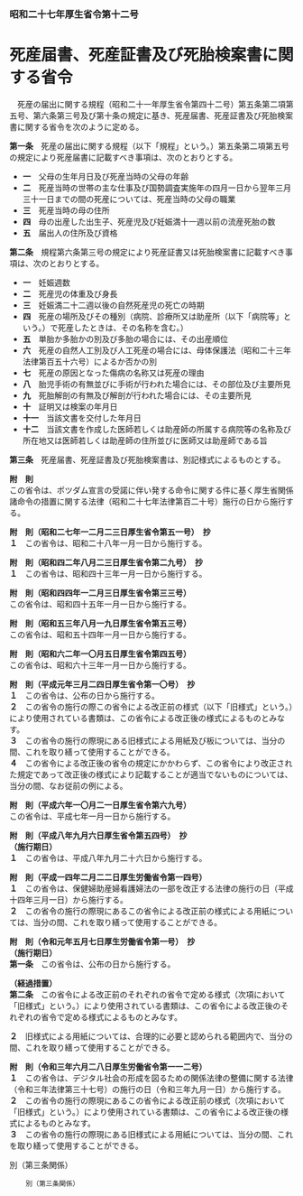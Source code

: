 ### 昭和二十七年厚生省令第十二号  
# 死産届書、死産証書及び死胎検案書に関する省令  
　死産の届出に関する規程（昭和二十一年厚生省令第四十二号）第五条第二項第五号、第六条第三号及び第十条の規定に基き、死産届書、死産証書及び死胎検案書に関する省令を次のように定める。  
  
**第一条**　死産の届出に関する規程（以下「規程」という。）第五条第二項第五号の規定により死産届書に記載すべき事項は、次のとおりとする。  
* **一**　父母の生年月日及び死産当時の父母の年齢  
* **二**　死産当時の世帯の主な仕事及び国勢調査実施年の四月一日から翌年三月三十一日までの間の死産については、死産当時の父母の職業  
* **三**　死産当時の母の住所  
* **四**　母の出産した出生子、死産児及び妊娠満十一週以前の流産死胎の数  
* **五**　届出人の住所及び資格  
  
**第二条**　規程第六条第三号の規定により死産証書又は死胎検案書に記載すべき事項は、次のとおりとする。  
* **一**　妊娠週数  
* **二**　死産児の体重及び身長  
* **三**　妊娠満二十二週以後の自然死産児の死亡の時期  
* **四**　死産の場所及びその種別（病院、診療所又は助産所（以下「病院等」という。）で死産したときは、その名称を含む。）  
* **五**　単胎か多胎かの別及び多胎の場合には、その出産順位  
* **六**　死産の自然人工別及び人工死産の場合には、母体保護法（昭和二十三年法律第百五十六号）によるか否かの別  
* **七**　死産の原因となった傷病の名称又は死産の理由  
* **八**　胎児手術の有無並びに手術が行われた場合には、その部位及び主要所見  
* **九**　死胎解剖の有無及び解剖が行われた場合には、その主要所見  
* **十**　証明又は検案の年月日  
* **十一**　当該文書を交付した年月日  
* **十二**　当該文書を作成した医師若しくは助産師の所属する病院等の名称及び所在地又は医師若しくは助産師の住所並びに医師又は助産師である旨  
  
**第三条**　死産届書、死産証書及び死胎検案書は、別記様式によるものとする。  
  
**附　則**  
この省令は、ポツダム宣言の受諾に伴い発する命令に関する件に基く厚生省関係諸命令の措置に関する法律（昭和二十七年法律第百二十号）施行の日から施行する。  
  
**附　則（昭和二七年一二月二三日厚生省令第五一号）　抄**  
**１**　この省令は、昭和二十八年一月一日から施行する。  
  
**附　則（昭和四二年八月二三日厚生省令第二九号）　抄**  
**１**　この省令は、昭和四十三年一月一日から施行する。  
  
**附　則（昭和四四年一二月三日厚生省令第三三号）**  
この省令は、昭和四十五年一月一日から施行する。  
  
**附　則（昭和五三年八月一九日厚生省令第五三号）**  
この省令は、昭和五十四年一月一日から施行する。  
  
**附　則（昭和六二年一〇月五日厚生省令第四五号）**  
この省令は、昭和六十三年一月一日から施行する。  
  
**附　則（平成元年三月二四日厚生省令第一〇号）　抄**  
**１**　この省令は、公布の日から施行する。  
**２**　この省令の施行の際この省令による改正前の様式（以下「旧様式」という。）により使用されている書類は、この省令による改正後の様式によるものとみなす。  
**３**　この省令の施行の際現にある旧様式による用紙及び板については、当分の間、これを取り繕って使用することができる。  
**４**　この省令による改正後の省令の規定にかかわらず、この省令により改正された規定であって改正後の様式により記載することが適当でないものについては、当分の間、なお従前の例による。  
  
**附　則（平成六年一〇月二一日厚生省令第六九号）**  
この省令は、平成七年一月一日から施行する。  
  
**附　則（平成八年九月六日厚生省令第五四号）　抄**  
**（施行期日）**  
**１**　この省令は、平成八年九月二十六日から施行する。  
  
**附　則（平成一四年二月二二日厚生労働省令第一四号）**  
**１**　この省令は、保健婦助産婦看護婦法の一部を改正する法律の施行の日（平成十四年三月一日）から施行する。  
**２**　この省令の施行の際現にあるこの省令による改正前の様式による用紙については、当分の間、これを取り繕って使用することができる。  
  
**附　則（令和元年五月七日厚生労働省令第一号）　抄**  
**（施行期日）**  
**第一条**　この省令は、公布の日から施行する。  
  
**（経過措置）**  
**第二条**　この省令による改正前のそれぞれの省令で定める様式（次項において「旧様式」という。）により使用されている書類は、この省令による改正後のそれぞれの省令で定める様式によるものとみなす。  
  
**２**　旧様式による用紙については、合理的に必要と認められる範囲内で、当分の間、これを取り繕って使用することができる。  
  
**附　則（令和三年六月二八日厚生労働省令第一一二号）**  
**１**　この省令は、デジタル社会の形成を図るための関係法律の整備に関する法律（令和三年法律第三十七号）の施行の日（令和三年九月一日）から施行する。  
**２**　この省令の施行の際現にあるこの省令による改正前の様式（次項において「旧様式」という。）により使用されている書類は、この省令による改正後の様式によるものとみなす。  
**３**　この省令の施行の際現にある旧様式による用紙については、当分の間、これを取り繕って使用することができる。  
  
別（第三条関係）  

          
        別（第三条関係）  

          
        